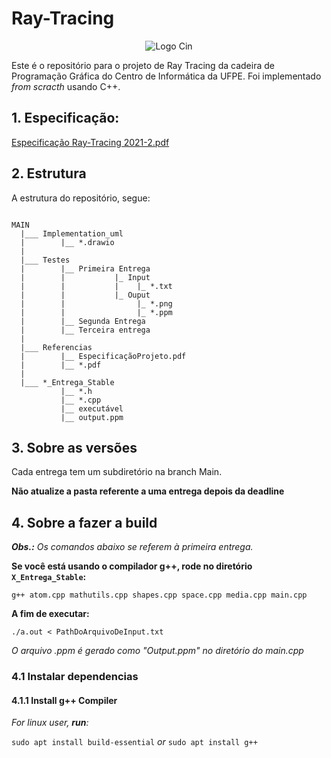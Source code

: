 # Ray-Tracing

<div style="text-align:center">
    <image src =https://user-images.githubusercontent.com/61971951/158565382-e7eb1348-0f76-4bc3-a0c5-2f0f4d10394d.png alt="Logo Cin">
</div>


Este é o repositório para o projeto de Ray Tracing da cadeira de Programação Gráfica do Centro de Informática da UFPE. 
Foi implementado _from scracth_ usando C++.

    

 ## 1. Especificação:
   [Especificação Ray-Tracing 2021-2.pdf](https://github.com/addaesg/Ray-Tracing/files/8260225/Especificacao.Ray-Tracing.2021-2.pdf)
   

    
## 2. Estrutura
A estrutura do repositório, segue:
    
```   
    
MAIN
  |___ Implementation_uml
  |        |__ *.drawio
  |
  |___ Testes
  |        |__ Primeira Entrega
  |        |           |_ Input
  |        |           |    |_ *.txt
  |        |           |_ Ouput
  |        |                |_ *.png
  |        |                |_ *.ppm
  |        |__ Segunda Entrega
  |        |__ Terceira entrega
  |
  |___ Referencias
  |        |__ EspecificaçãoProjeto.pdf
  |        |__ *.pdf
  |
  |___ *_Entrega_Stable
           |__ *.h
           |__ *.cpp
           |__ executável
           |__ output.ppm

```

    
    
    
## 3. Sobre as versões
Cada entrega tem um subdiretório na branch Main.
    
**Não atualize a pasta referente a uma entrega depois da deadline**
    
    
    
    
## 4. Sobre a fazer a build
_**Obs.:** Os comandos abaixo se referem à primeira entrega._ 
    
**Se você está usando o compilador g++, rode no diretório ```X_Entrega_Stable```:**
    
```
g++ atom.cpp mathutils.cpp shapes.cpp space.cpp media.cpp main.cpp
```
**A fim de executar:**
```
./a.out < PathDoArquivoDeInput.txt
```
_O arquivo .ppm é gerado como "Output.ppm" no diretório do main.cpp_
     
                                                     
### 4.1 Instalar dependencias
                                  
                                  
#### 4.1.1 Install g++ Compiler
                                  
 _For linux user, **run**:_
                                  
```sudo apt install build-essential```
_or_
```sudo apt install g++```                                     
